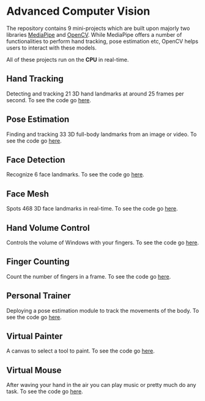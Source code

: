# Advanced Computer Vision

The repository contains 9 mini-projects which are built upon majorly two libraries [MediaPipe](https://mediapipe.dev/) and [OpenCV](https://opencv.org/). While MediaPipe offers a number of functionalities to perform hand tracking, pose estimation etc, OpenCV helps users to interact with these models.

All of these projects run on the **CPU** in real-time.

## Hand Tracking

Detecting and tracking 21 3D hand landmarks at around 25 frames per second. To see the code go [here](handTracking).

## Pose Estimation

Finding and tracking 33 3D full-body landmarks from an image or video. To see the code go [here](poseEstimation).

## Face Detection

Recognize 6 face landmarks. To see the code go [here](faceDetection).

## Face Mesh

Spots 468 3D face landmarks in real-time. To see the code go [here](faceMesh).

## Hand Volume Control

Controls the volume of Windows with your fingers. To see the code go [here](volumeControl).

## Finger Counting

Count the number of fingers in a frame. To see the code go [here](fingerCounting).

## Personal Trainer

Deploying a pose estimation module to track the movements of the body. To see the code go [here](personalTrainer).

## Virtual Painter

A canvas to select a tool to paint. To see the code go [here](virtualPainter).

## Virtual Mouse

After waving your hand in the air you can play music or pretty much do any task. To see the code go [here](virtualMouse).
